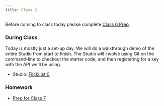 ```yaml
---
title: Class 6
---
```


Before coming to class today please complete [Class 6 Prep](../class6-prep).

### During Class

Today is mostly just a set-up day. We will do a walkthrough demo of the entire Studio from start to finish. The Studio will involve using Git on the command-line to checkout the starter code, and then registering for a key with the API we'll be using.

* Studio: [FlickList 0](../../materials/studios/flicklist0)

### Homework

* [Prep for Class 7](../class7-prep)
